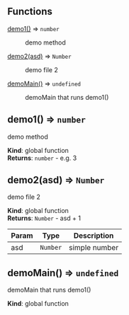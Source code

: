 ## Functions

<dl>
<dt><a href="#demo1">demo1()</a> ⇒ <code>number</code></dt>
<dd><p>demo method</p>
</dd>
<dt><a href="#demo2">demo2(asd)</a> ⇒ <code>Number</code></dt>
<dd><p>demo file 2</p>
</dd>
<dt><a href="#demoMain">demoMain()</a> ⇒ <code>undefined</code></dt>
<dd><p>demoMain that runs demo1()</p>
</dd>
</dl>

<a name="demo1"></a>

## demo1() ⇒ <code>number</code>
demo method

**Kind**: global function  
**Returns**: <code>number</code> - e.g. 3  
<a name="demo2"></a>

## demo2(asd) ⇒ <code>Number</code>
demo file 2

**Kind**: global function  
**Returns**: <code>Number</code> - asd + 1  

| Param | Type | Description |
| --- | --- | --- |
| asd | <code>Number</code> | simple number |

<a name="demoMain"></a>

## demoMain() ⇒ <code>undefined</code>
demoMain that runs demo1()

**Kind**: global function  
